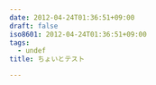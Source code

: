 ```yaml
---
date: 2012-04-24T01:36:51+09:00
draft: false
iso8601: 2012-04-24T01:36:51+09:00
tags:
  - undef
title: ちょいとテスト

---
```


